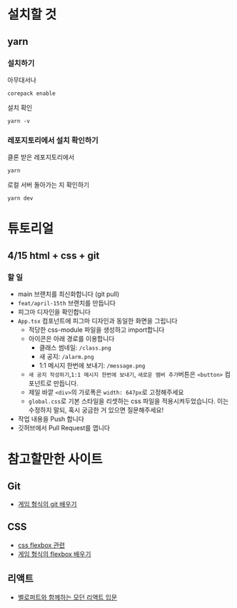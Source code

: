 # 설치할 것

## yarn

### 설치하기

아무대서나

```shell
corepack enable
```

설치 확인

```shell
yarn -v
```

### 레포지토리에서 설치 확인하기

클론 받은 레포지토리에서

```shell
yarn
```

로컬 서버 돌아가는 지 확인하기

```shell
yarn dev
```

# 튜토리얼

## 4/15 html + css + git

### 할 일

- main 브랜치를 최신화합니다 (git pull)
- `feat/april-15th` 브랜치를 만듭니다
- 피그마 디자인을 확인합니다
- `App.tsx` 컴포넌트에 피그마 디자인과 동일한 화면을 그립니다
  - 적당한 css-module 파일을 생성하고 import합니다
  - 아이콘은 아래 경로를 이용합니다
    - 클래스 썸네일: `/class.png`
    - 새 공지: `/alarm.png`
    - 1:1 메시지 한번에 보내기: `/message.png`
  - `새 공지 작성하기`,`1:1 메시지 한번에 보내기`, `새로운 멤버 추가`버튼은 `<button>` 컴포넌트로 만듭니다.
  - 제일 바깥 `<div>`의 가로폭은 `width: 647px`로 고정해주세요
  - `global.css`로 기본 스타일을 리셋하는 css 파일을 적용시켜두었습니다. 이는 수정하지 말되, 혹시 궁금한 거 있으면 질문해주세요!
- 작업 내용을 Push 합니다
- 깃허브에서 Pull Request를 엽니다

# 참고할만한 사이트

## Git

- [게임 형식의 git 배우기](https://learngitbranching.js.org/?locale=ko)

## CSS

- [css flexbox 관련](https://studiomeal.com/archives/197)
- [게임 형식의 flexbox 배우기](https://flexboxfroggy.com/#ko)

## 리액트

- [벨로퍼트와 함께하는 모던 리액트 입문](https://react.vlpt.us/)
